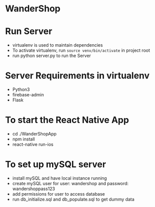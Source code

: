 # WanderShop

# Run Server
- virtualenv is used to maintain dependencies
- To activate virtualenv, run `source venv/bin/activate` in project root
- run python server.py to run the Server


# Server Requirements in virtualenv
- Python3
- firebase-admin
- Flask


# To start the React Native App
- cd ./WanderShopApp
- npm install
- react-native run-ios

# To set up mySQL server
- install mySQL and have local instance running
- create mySQL user for user: wandershop and password: wandershoppass123
- add permissions for user to access database 
- run db_initialize.sql and db_populate.sql to get dummy data